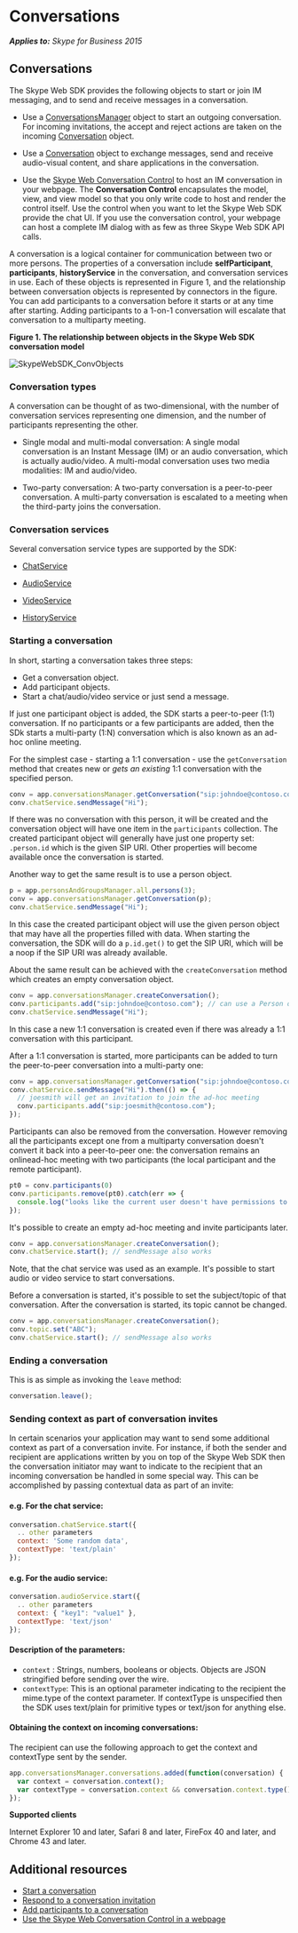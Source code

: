 
# Conversations


 _**Applies to:** Skype for Business 2015_

## Conversations

The Skype Web SDK provides the following objects to start or join IM messaging, and to send and receive messages in a conversation.


- Use a [ConversationsManager](https://ucwa.skype.com/reference/WebSDK/interfaces/_s4b_sdk_d_.jcafe.conversationsmanager.html) object to start an outgoing conversation. For incoming invitations, the accept and reject actions are taken on the incoming [Conversation](https://ucwa.skype.com/reference/WebSDK/interfaces/_s4b_sdk_d_.jcafe.conversation.html) object.
    
- Use a [Conversation](https://ucwa.skype.com/reference/WebSDK/interfaces/_s4b_sdk_d_.jcafe.conversation.html) object to exchange messages, send and receive audio-visual content, and share applications in the conversation.
    
- Use the [Skype Web Conversation Control](UseConversationControl.md) to host an IM conversation in your webpage. The **Conversation Control** encapsulates the model, view, and view model so that you only write code to host and render the control itself. Use the control when you want to let the Skype Web SDK provide the chat UI. If you use the conversation control, your webpage can host a complete IM dialog with as few as three Skype Web SDK API calls.
    
A conversation is a logical container for communication between two or more persons. The properties of a conversation include  **selfParticipant**, **participants**, **historyService** in the conversation, and conversation services in use. Each of these objects is represented in Figure 1, and the relationship between conversation objects is represented by connectors in the figure. You can add participants to a conversation before it starts or at any time after starting. Adding participants to a 1-on-1 conversation will escalate that conversation to a multiparty meeting.


**Figure 1. The relationship between objects in the Skype Web SDK conversation model**

![SkypeWebSDK_ConvObjects](images/7bb0af54-be7a-4c3b-a41c-516b8e7bcd04.png)
### Conversation types

A conversation can be thought of as two-dimensional, with the number of conversation services representing one dimension, and the number of participants representing the other.


- Single modal and multi-modal conversation: A single modal conversation is an Instant Message (IM) or an audio conversation, which is actually audio/video. A multi-modal conversation uses two media modalities: IM and audio/video.
    
- Two-party conversation: A two-party conversation is a peer-to-peer conversation. A multi-party conversation is escalated to a meeting when the third-party joins the conversation.
    

### Conversation services

Several conversation service types are supported by the SDK:


- [ChatService](https://ucwa.skype.com/reference/WebSDK/interfaces/_s4b_sdk_d_.jcafe.chatservice.html)  
    
- [AudioService](https://ucwa.skype.com/reference/WebSDK/interfaces/_s4b_sdk_d_.jcafe.audioservice.html)  
    
- [VideoService](https://ucwa.skype.com/reference/WebSDK/interfaces/_s4b_sdk_d_.jcafe.videoservice.html)  
    
- [HistoryService](https://ucwa.skype.com/reference/WebSDK/interfaces/_s4b_sdk_d_.jcafe.historyservice.html)  

### Starting a conversation

In short, starting a conversation takes three steps:

- Get a conversation object.
- Add participant objects.
- Start a chat/audio/video service or just send a message.

If just one participant object is added, the SDK starts a peer-to-peer (1:1) conversation. If no participants or a few participants are added, then the SDk starts a multi-party (1:N) conversation which is also known as an ad-hoc online meeting.

For the simplest case - starting a 1:1 conversation - use the `getConversation` method that creates new or _gets an existing_ 1:1 conversation with the specified person.

```js
conv = app.conversationsManager.getConversation("sip:johndoe@contoso.com");
conv.chatService.sendMessage("Hi");
```

If there was no conversation with this person, it will be created and the conversation object will have one item in the `participants` collection. The created participant object will generally have just one property set: `.person.id` which is the given SIP URI. Other properties will become available once the conversation is started.

Another way to get the same result is to use a person object.

```js
p = app.personsAndGroupsManager.all.persons(3);
conv = app.conversationsManager.getConversation(p);
conv.chatService.sendMessage("Hi");
```

In this case the created participant object will use the given person object that may have all the properties filled with data. When starting the conversation, the SDK will do a `p.id.get()` to get the SIP URI, which will be a noop if the SIP URI was already available.

About the same result can be achieved with the `createConversation` method which creates an empty conversation object.

```js
conv = app.conversationsManager.createConversation();
conv.participants.add("sip:johndoe@contoso.com"); // can use a Person object here
conv.chatService.sendMessage("Hi");
```

In this case a new 1:1 conversation is created even if there was already a 1:1 conversation with this participant.

After a 1:1 conversation is started, more participants can be added to turn the peer-to-peer conversation into a multi-party one:

```js
conv = app.conversationsManager.getConversation("sip:johndoe@contoso.com");
conv.chatService.sendMessage("Hi").then(() => {
  // joesmith will get an invitation to join the ad-hoc meeting
  conv.participants.add("sip:joesmith@contoso.com");
});
```

Participants can also be removed from the conversation. However removing all the participants except one from a multiparty conversation doesn't convert it back into a peer-to-peer one: the conversation remains an onlinead-hoc meeting with two participants (the local participant and the remote participant).

```js
pt0 = conv.participants(0)
conv.participants.remove(pt0).catch(err => {
  console.log("looks like the current user doesn't have permissions to remove participants:", err);
});
```

It's possible to create an empty ad-hoc meeting and invite participants later.

```js
conv = app.conversationsManager.createConversation();
conv.chatService.start(); // sendMessage also works
```

Note, that the chat service was used as an example. It's possible to start audio or video service to start conversations.

Before a conversation is started, it's possible to set the subject/topic of that conversation. After the conversation is started, its topic cannot be changed.

```js
conv = app.conversationsManager.createConversation();
conv.topic.set("ABC");
conv.chatService.start(); // sendMessage also works
```

### Ending a conversation

This is as simple as invoking the `leave` method:

```js
conversation.leave();
```

### Sending context as part of conversation invites

In certain scenarios your application may want to send some additional context as part of a conversation invite. For instance, if both the sender and recipient are applications written by you on top of the Skype Web SDK then the conversation initiator may want to indicate to the recipient that an incoming conversation be handled in some special way. This can be accomplished by passing contextual data as part of an invite:

#### e.g. For the chat service:
```js
conversation.chatService.start({
  .. other parameters
  context: 'Some random data',
  contextType: 'text/plain'
});
```
#### e.g. For the audio service:
```js
conversation.audioService.start({
  .. other parameters
  context: { "key1": "value1" },
  contextType: 'text/json'
});
```
#### Description of the parameters:
* `context` : Strings, numbers, booleans or objects. Objects are JSON stringified before sending over the wire.
* `contextType`: This is an optional parameter indicating to the recipient the mime.type of the context parameter. If contextType is unspecified then the SDK uses text/plain for primitive types or text/json for anything else.

#### Obtaining the context on incoming conversations:
The recipient can use the following approach to get the context and contextType sent by the sender.
```js
app.conversationsManager.conversations.added(function(conversation) {
  var context = conversation.context();
  var contextType = conversation.context && conversation.context.type();
});
```
    
**Supported clients**
    
Internet Explorer 10 and later, Safari 8 and later, FireFox 40 and later, and Chrome 43 and later.


## Additional resources


- [Start a conversation](StartConversation.md)
- [Respond to a conversation invitation](RespondToInvitation.md)
- [Add participants to a conversation](AddParticipants.md)
- [Use the Skype Web Conversation Control in a webpage](UseConversationControl.md)
